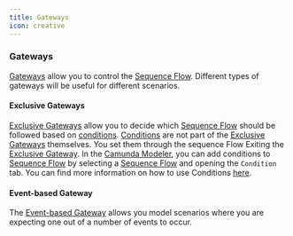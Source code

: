 ```yaml
---
title: Gateways
icon: creative
---
```


### Gateways

[Gateways](https://docs.camunda.org/manual/7.21/reference/bpmn20/gateways/) allow you to control the [Sequence Flow](../../concepts/bpmn/sequence-flow.md). Different types of gateways will be useful for different scenarios.

#### Exclusive Gateways

[Exclusive Gateways](https://docs.camunda.org/manual/7.21/reference/bpmn20/gateways/exclusive-gateway/) allow you to decide which [Sequence Flow](../../concepts/bpmn/sequence-flow.md) should be followed based on [conditions](https://docs.camunda.org/manual/7.21/user-guide/process-engine/expression-language/#conditions). [Conditions](https://docs.camunda.org/manual/7.21/user-guide/process-engine/expression-language/#conditions) are not part of the [Exclusive Gateways](https://docs.camunda.org/manual/7.21/reference/bpmn20/gateways/exclusive-gateway/) themselves. You set them through the sequence Flow Exiting the [Exclusive Gateway](https://docs.camunda.org/manual/7.21/reference/bpmn20/gateways/exclusive-gateway/).   In the [Camunda Modeler](https://camunda.com/download/modeler/), you can add conditions to [Sequence Flow](../../concepts/bpmn/sequence-flow.md) by selecting a [Sequence Flow](../../concepts/bpmn/sequence-flow.md) and opening the `Condition` tab. You can find more information on how to use Conditions [here](../../concepts/bpmn/conditions.md).

#### Event-based Gateway

The [Event-based Gateway](https://docs.camunda.org/manual/7.21/reference/bpmn20/gateways/event-based-gateway/) allows you model scenarios where you are expecting one out of a number of events to occur. 